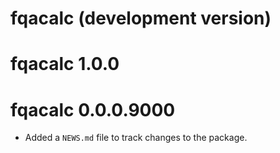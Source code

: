# fqacalc (development version)

# fqacalc 1.0.0

# fqacalc 0.0.0.9000

* Added a `NEWS.md` file to track changes to the package.
